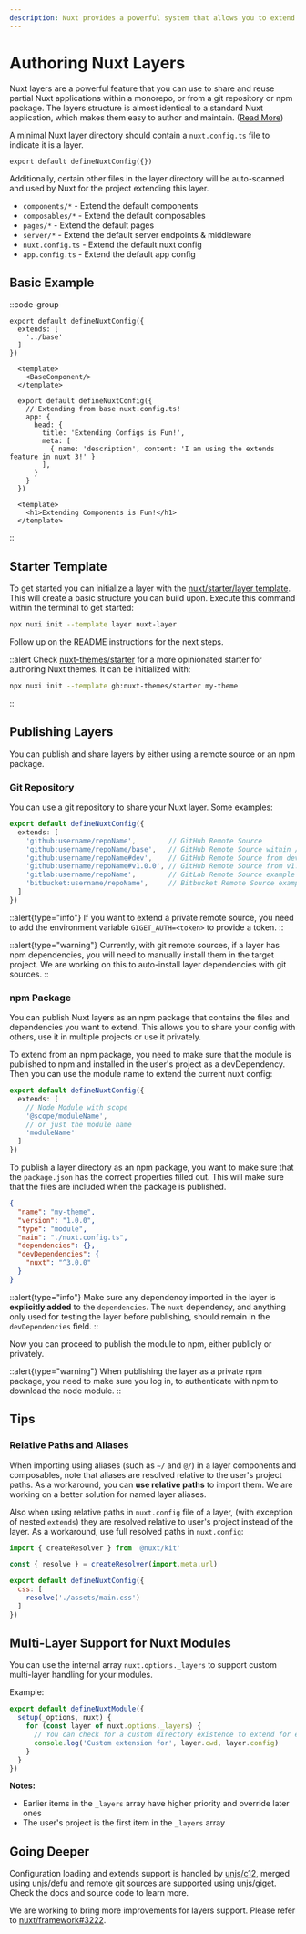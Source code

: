 ```yaml
---
description: Nuxt provides a powerful system that allows you to extend the default files, configs, and much more.
---
```


# Authoring Nuxt Layers

Nuxt layers are a powerful feature that you can use to share and reuse partial Nuxt applications within a monorepo, or from a git repository or npm package. The layers structure is almost identical to a standard Nuxt application, which makes them easy to author and maintain. ([Read More](/docs/getting-started/layers))

A minimal Nuxt layer directory should contain a `nuxt.config.ts` file to indicate it is a layer.

```ts{}[base/nuxt.config.ts]
export default defineNuxtConfig({})
```

Additionally, certain other files in the layer directory will be auto-scanned and used by Nuxt for the project extending this layer.

- `components/*`   - Extend the default components
- `composables/*`  - Extend the default composables
- `pages/*`        - Extend the default pages
- `server/*`       - Extend the default server endpoints & middleware
- `nuxt.config.ts` - Extend the default nuxt config
- `app.config.ts`  - Extend the default app config

## Basic Example

::code-group

  ```ts{}[app/nuxt.config.ts]
  export default defineNuxtConfig({
    extends: [
      '../base'
    ]
  })
  ```

  ```vue{}[app/app.vue]
    <template>
      <BaseComponent/>
    </template>
  ```

  ```ts{}[base/nuxt.config.ts]
    export default defineNuxtConfig({
      // Extending from base nuxt.config.ts!
      app: {
        head: {
          title: 'Extending Configs is Fun!',
          meta: [
            { name: 'description', content: 'I am using the extends feature in nuxt 3!' }
          ],
        }
      }
    })
  ```

  ```vue{}[base/components/BaseComponent.vue]
    <template>
      <h1>Extending Components is Fun!</h1>
    </template>
  ```

::

## Starter Template

To get started you can initialize a layer with the [nuxt/starter/layer template](https://github.com/nuxt/starter/tree/layer). This will create a basic structure you can build upon. Execute this command within the terminal to get started:

```bash
npx nuxi init --template layer nuxt-layer
```

Follow up on the README instructions for the next steps.

::alert
Check [nuxt-themes/starter](https://github.com/nuxt-themes/starter) for a more opinionated starter for authoring Nuxt themes. It can be initialized with:

```bash
npx nuxi init --template gh:nuxt-themes/starter my-theme
```

::

## Publishing Layers

You can publish and share layers by either using a remote source or an npm package.

### Git Repository

You can use a git repository to share your Nuxt layer. Some examples:

```ts [nuxt.config.ts]
export default defineNuxtConfig({
  extends: [
    'github:username/repoName',        // GitHub Remote Source
    'github:username/repoName/base',   // GitHub Remote Source within /base directory
    'github:username/repoName#dev',    // GitHub Remote Source from dev branch
    'github:username/repoName#v1.0.0', // GitHub Remote Source from v1.0.0 tag
    'gitlab:username/repoName',        // GitLab Remote Source example
    'bitbucket:username/repoName',     // Bitbucket Remote Source example
  ]
})
```

::alert{type="info"}
If you want to extend a private remote source, you need to add the environment variable `GIGET_AUTH=<token>` to provide a token.
::

::alert{type="warning"}
Currently, with git remote sources, if a layer has npm dependencies, you will need to manually install them in the target project. We are working on this to auto-install layer dependencies with git sources.
::

### npm Package

You can publish Nuxt layers as an npm package that contains the files and dependencies you want to extend. This allows you to share your config with others, use it in multiple projects or use it privately.

To extend from an npm package, you need to make sure that the module is published to npm and installed in the user's project as a devDependency. Then you can use the module name to extend the current nuxt config:

```ts [nuxt.config.ts]
export default defineNuxtConfig({
  extends: [
    // Node Module with scope
    '@scope/moduleName',
    // or just the module name
    'moduleName'
  ]
})
```

To publish a layer directory as an npm package, you want to make sure that the `package.json` has the correct properties filled out. This will make sure that the files are included when the package is published.

```json [package.json]
{
  "name": "my-theme",
  "version": "1.0.0",
  "type": "module",
  "main": "./nuxt.config.ts",
  "dependencies": {},
  "devDependencies": {
    "nuxt": "^3.0.0"
  }
}
```

::alert{type="info"}
Make sure any dependency imported in the layer is **explicitly added** to the `dependencies`. The `nuxt` dependency, and anything only used for testing the layer before publishing, should remain in the `devDependencies` field.
::

Now you can proceed to publish the module to npm, either publicly or privately.

::alert{type="warning"}
When publishing the layer as a private npm package, you need to make sure you log in, to authenticate with npm to download the node module.
::

## Tips

### Relative Paths and Aliases

When importing using aliases (such as `~/` and `@/`) in a layer components and composables, note that aliases are resolved relative to the user's project paths. As a workaround, you can **use relative paths** to import them. We are working on a better solution for named layer aliases.

Also when using relative paths in `nuxt.config` file of a layer, (with exception of nested `extends`) they are resolved relative to user's project instead of the layer. As a workaround, use full resolved paths in `nuxt.config`:

```js [nuxt.config.ts]
import { createResolver } from '@nuxt/kit'

const { resolve } = createResolver(import.meta.url)

export default defineNuxtConfig({
  css: [
    resolve('./assets/main.css')
  ]
})
```

## Multi-Layer Support for Nuxt Modules

You can use the internal array `nuxt.options._layers` to support custom multi-layer handling for your modules.

Example:

```js [modules/my-module.ts]
export default defineNuxtModule({
  setup(_options, nuxt) {
    for (const layer of nuxt.options._layers) {
      // You can check for a custom directory existence to extend for each layer
      console.log('Custom extension for', layer.cwd, layer.config)
    }
  }
})
```

**Notes:**
- Earlier items in the `_layers` array have higher priority and override later ones
- The user's project is the first item in the `_layers` array

## Going Deeper

Configuration loading and extends support is handled by [unjs/c12](https://github.com/unjs/c12), merged using [unjs/defu](https://github.com/unjs/defu) and remote git sources are supported using [unjs/giget](https://github.com/unjs/giget). Check the docs and source code to learn more.

We are working to bring more improvements for layers support. Please refer to [nuxt/framework#3222](https://github.com/nuxt/framework/issues/3222).
